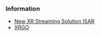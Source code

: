




### Information
- [New XR Streaming Solution ISAR](https://holo-light.com/new-xr-streaming-solution-isar/)
- [XRGO](https://xrgo.io/)

